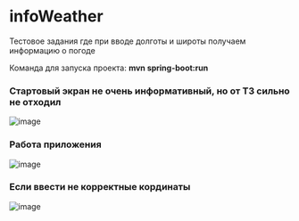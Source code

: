 # infoWeather

Тестовое задания где при вводе долготы и широты получаем информацию о погоде  

Команда для запуска проекта: **mvn spring-boot:run**

### Стартовый экран не очень информативный, но от ТЗ сильно не отходил 
![image](https://github.com/user-attachments/assets/9745e326-a0a0-4e90-8a93-a3a01af10e5a)

### Работа приложения
![image](https://github.com/user-attachments/assets/15b80b96-aed0-4a22-aad5-877256ffd912)

### Если ввести не корректные кординаты
![image](https://github.com/user-attachments/assets/1409a296-a2ab-4d2b-8f79-34f002634378)

